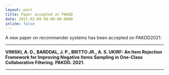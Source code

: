 ```yaml
---
layout: post
title: Paper accepted at PAKDD
date: 2021-02-09 00:00:00-0000
inline: false
---
```


A new paper on recommender systems has been accepted on PAKDD2021:

***

**VINISKI, A. D., BARDDAL, J. P., BRITTO JR., A. S. UKIRF: An Item Rejection Framework for Improving Negative Items Sampling in One-Class Collaborative Filtering. PAKDD. 2021.**

***
